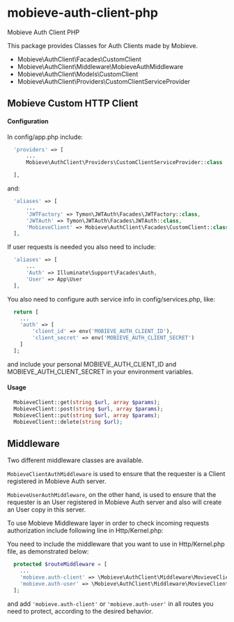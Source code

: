 # mobieve-auth-client-php
Mobieve Auth Client PHP

This package provides Classes for Auth Clients made by Mobieve.

* Mobieve\AuthClient\Facades\CustomClient
* Mobieve\AuthClient\Middleware\MobieveAuthMiddleware
* Mobieve\AuthClient\Models\CustomClient
* Mobieve\AuthClient\Providers\CustomClientServiceProvider

## Mobieve Custom HTTP Client

#### Configuration

  In config/app.php include:

  ```php
    'providers' => [
        ...
        Mobieve\AuthClient\Providers\CustomClientServiceProvider::class

    ],
  ```

  and:

  ```php
    'aliases' => [
        ...
        'JWTFactory' => Tymon\JWTAuth\Facades\JWTFactory::class,
        'JWTAuth' => Tymon\JWTAuth\Facades\JWTAuth::class,
        'MobieveClient' => Mobieve\AuthClient\Facades\CustomClient::class
    ],
  ```

  If user requests is needed you also need to include:

  ```php
    'aliases' => [
        ...
        'Auth' => Illuminate\Support\Facades\Auth,
        'User' => App\User
    ],
  ```


  You also need to configure auth service info in config/services.php, like:

  ```php
    return [
      ...
      'auth' => [
          'client_id' => env('MOBIEVE_AUTH_CLIENT_ID'),
          'client_secret' => env('MOBIEVE_AUTH_CLIENT_SECRET')
      ]
    ];
  ```

  and include your personal MOBIEVE_AUTH_CLIENT_ID and MOBIEVE_AUTH_CLIENT_SECRET in your environment variables.
  
#### Usage

  ```php
    MobieveClient::get(string $url, array $params);
    MobieveClient::post(string $url, array $params);
    MobieveClient::put(string $url, array $params);
    MobieveClient::delete(string $url);
  ```
  
## Middleware

  Two different middleware classes are available.

  `MobieveClientAuthMiddleware` is used to ensure that the requester is a Client registered in Mobieve Auth server.

  `MobieveUserAuthMiddleware`, on the other hand, is used to ensure that the requester is an User registered in Mobieve Auth server and also will create an User copy in this server.

  To use Mobieve Middleware layer in order to check incoming requests authorization include following line in Http/Kernel.php:

  You need to include the middleware that you want to use in Http/Kernel.php file, as demonstrated below:

  ```php
    protected $routeMiddleware = [
      ...
      'mobieve.auth-client' => \Mobieve\AuthClient\Middleware\MovieveClientAuthMiddleware::class,
      'mobieve.auth-user' => \Mobieve\AuthClient\Middleware\MovieveClientAuthMiddleware::class
    ];
  ```

  and add `'mobieve.auth-client'` or `'mobieve.auth-user'` in all routes you need to protect, according to the desired behavior.